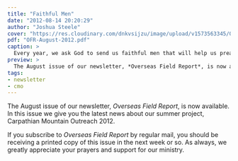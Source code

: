 ```yaml
---
title: "Faithful Men"
date: "2012-08-14 20:20:29"
author: "Joshua Steele"
cover: "https://res.cloudinary.com/dnkvsijzu/image/upload/v1573563345/OFReport/2012-08-14-faithful-men/CMO-MEN_xsp8mi.jpg"
pdf: "OFR-August-2012.pdf"
caption: >
  Every year, we ask God to send us faithful men that will help us preach Christ here in Ukraine. Six weeks into the CMO 2012 project, it’s evident that He’s answered that prayer yet again.
preview: >
  The August issue of our newsletter, *Overseas Field Report*, is now available. In this issue we give you the latest news about our summer project, Carpathian Mountain Outreach 2012.
tags:
- newsletter
- cmo
---
```


The August issue of our newsletter, *Overseas Field Report*, is now available. In this issue we give you the latest news about our summer project, Carpathian Mountain Outreach 2012.

<article-callout content="OFR-August-2012.pdf" :download="true" />

If you subscribe to *Overseas Field Report* by regular mail, you should be receiving a printed copy of this issue in the next week or so. As always, we greatly appreciate your prayers and support for our ministry.
